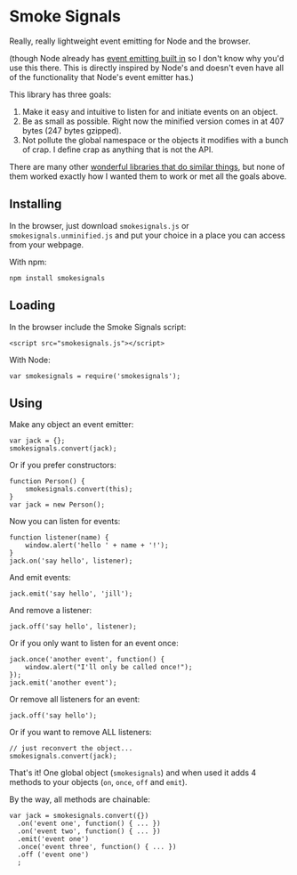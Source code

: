 Smoke Signals
=============

Really, really lightweight event emitting for Node and the browser.

(though Node already has [event emitting built in][1] so I don't know why you'd
use this there. This is directly inspired by Node's and doesn't even have all of
the functionality that Node's event emitter has.)

This library has three goals:

1. Make it easy and intuitive to listen for and initiate events on an object.
2. Be as small as possible. Right now the minified version comes in at 407 bytes
   (247 bytes gzipped).
3. Not pollute the global namespace or the objects it modifies with a bunch of
   crap. I define crap as anything that is not the API.

There are many other [wonderful libraries that do similar things][2], but none
of them worked exactly how I wanted them to work or met all the goals above.

Installing
----------

In the browser, just download `smokesignals.js` or `smokesignals.unminified.js`
and put your choice in a place you can access from your webpage.

With npm:

    npm install smokesignals

Loading
-------

In the browser include the Smoke Signals script:

    <script src="smokesignals.js"></script>

With Node:

    var smokesignals = require('smokesignals');

Using
-----

Make any object an event emitter:

    var jack = {};
    smokesignals.convert(jack);

Or if you prefer constructors:

    function Person() {
        smokesignals.convert(this);
    }
    var jack = new Person();

Now you can listen for events:

    function listener(name) {
        window.alert('hello ' + name + '!');
    }
    jack.on('say hello', listener);

And emit events:

    jack.emit('say hello', 'jill');

And remove a listener:

    jack.off('say hello', listener);

Or if you only want to listen for an event once:

    jack.once('another event', function() {
        window.alert("I'll only be called once!");
    });
    jack.emit('another event');

Or remove all listeners for an event:

    jack.off('say hello');

Or if you want to remove ALL listeners:

    // just reconvert the object...
    smokesignals.convert(jack);

That's it! One global object (`smokesignals`) and when used it adds 4 methods to
your objects (`on`, `once`, `off` and `emit`).

By the way, all methods are chainable:

    var jack = smokesignals.convert({})
      .on('event one', function() { ... })
      .on('event two', function() { ... })
      .emit('event one')
      .once('event three', function() { ... })
      .off ('event one')
      ;

[1]: http://nodejs.org/docs/latest/api/events.html
[2]: http://microjs.com/#events
